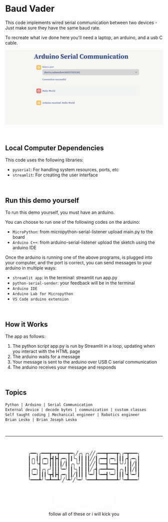 # Baud Vader
This code implements wired serial communication between two devices - Just make sure they have the same baud rate. 

To recreate what ive done here you'll need a laptop, an arduino, and a usb C cable.

![Preview](docs/preview.png)

&nbsp;

## Local Computer Dependencies

This code uses the following libraries:
- `pyserial`: For handling system resources, ports, etc
- `streamlit`: For creating the user interface

&nbsp;

## Run this demo yourself

To run this demo yourself, you must have an arduino. 

You can choose to run one of the following codes on the arduino:
 - `MicroPython`: from micropython-serial-listener upload main.py to the board
 - `Arduino C++`: from arduino-serial-listener upload the sketch using the arduino IDE

Once the arduino is running one of the above programs, is plugged into your computer, and the port is correct, you can send messages to your arduino in multiple ways:
 - `streamlit app`: in the terminal: streamlit run app.py
 - `python-serial-sender`: your feedback will be in the terminal 
 - `Arduino IDE`
 - `Arduino Lab for Micropython`
 - `VS Code arduino extension`

&nbsp;

## How it Works

The app as follows:
1. The python script app.py is run by Streamlit in a loop, updating when you interact with the HTML page
2. The arduino waits for a message
2. Your message is sent to the arduino over USB C serial communication 
3. The arduino receives your message and responds

&nbsp;

## Topics 
```
Python | Arduino | Serial Communication
External device | decode bytes | communication | custom classes
Self taught coding | Mechanical engineer | Robotics engineer 
Brian Lesko | Brian Joseph Lesko
```
&nbsp;

<hr>

&nbsp;

<div align="center">



╭━━╮╭━━━┳━━┳━━━┳━╮╱╭╮        ╭╮╱╱╭━━━┳━━━┳╮╭━┳━━━╮
┃╭╮┃┃╭━╮┣┫┣┫╭━╮┃┃╰╮┃┃        ┃┃╱╱┃╭━━┫╭━╮┃┃┃╭┫╭━╮┃
┃╰╯╰┫╰━╯┃┃┃┃┃╱┃┃╭╮╰╯┃        ┃┃╱╱┃╰━━┫╰━━┫╰╯╯┃┃╱┃┃
┃╭━╮┃╭╮╭╯┃┃┃╰━╯┃┃╰╮┃┃        ┃┃╱╭┫╭━━┻━━╮┃╭╮┃┃┃╱┃┃
┃╰━╯┃┃┃╰┳┫┣┫╭━╮┃┃╱┃┃┃        ┃╰━╯┃╰━━┫╰━╯┃┃┃╰┫╰━╯┃
╰━━━┻╯╰━┻━━┻╯╱╰┻╯╱╰━╯        ╰━━━┻━━━┻━━━┻╯╰━┻━━━╯
  


&nbsp;


<a href="https://twitter.com/BrianJosephLeko"><img src="https://raw.githubusercontent.com/BrianLesko/BrianLesko/f7be693250033b9d28c2224c9c1042bb6859bfe9/.socials/svg-white/x-logo-white.svg" width="30" alt="X Logo"></a> &nbsp; &nbsp; &nbsp; &nbsp; &nbsp; &nbsp; <a href="https://github.com/BrianLesko"><img src="https://raw.githubusercontent.com/BrianLesko/BrianLesko/f7be693250033b9d28c2224c9c1042bb6859bfe9/.socials/svg-white/github-mark-white.svg" width="30" alt="GitHub"></a> &nbsp; &nbsp; &nbsp; &nbsp; &nbsp; &nbsp; <a href="https://www.linkedin.com/in/brianlesko/"><img src="https://raw.githubusercontent.com/BrianLesko/BrianLesko/f7be693250033b9d28c2224c9c1042bb6859bfe9/.socials/svg-white/linkedin-icon-white.svg" width="30" alt="LinkedIn"></a>

follow all of these or i will kick you

</div>


&nbsp;


